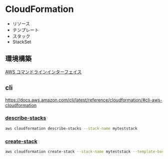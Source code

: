 # CloudFormation

- リソース
- テンプレート
- スタック
- StackSet

## 環境構築

[AWS コマンドラインインターフェイス](https://aws.amazon.com/jp/cli)

## cli

https://docs.aws.amazon.com/cli/latest/reference/cloudformation/#cli-aws-cloudformation

### [describe-stacks](https://awscli.amazonaws.com/v2/documentation/api/latest/reference/cloudformation/describe-stacks.html)

```bash
aws cloudformation describe-stacks --stack-name myteststack
```

### [create-stack](https://awscli.amazonaws.com/v2/documentation/api/latest/reference/cloudformation/create-stack.html)

```bash
aws cloudformation create-stack --stack-name myteststack --template-body file://sampletemplate.json --parameters ParameterKey=KeyPairName,ParameterValue=TestKey ParameterKey=SubnetIDs,ParameterValue=SubnetID1\\,SubnetID2
```
